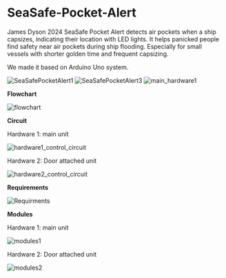 # SeaSafe-Pocket-Alert
James Dyson 2024
SeaSafe Pocket Alert detects air pockets when a ship capsizes, indicating their location with LED lights. It helps panicked people find safety near air pockets during ship flooding. Especially for small vessels with shorter golden time and frequent capsizing.

We made it based on Arduino Uno system.

![SeaSafePocketAlert1](https://github.com/user-attachments/assets/435e6848-2c3a-4cf4-b9a9-457374094098)
![SeaSafePocketAlert3](https://github.com/user-attachments/assets/7b76768b-193e-4f8c-ab5b-2980f9de04e2)
![main_hardware1](https://github.com/user-attachments/assets/27b79f2c-c140-407b-9446-b8bf66480b84)

**Flowchart**

![flowchart](https://github.com/user-attachments/assets/90a78e13-d67d-47eb-9d28-c3e0a643f52d)

**Circuit**

Hardware 1: main unit

![hardware1_control_circuit](https://github.com/user-attachments/assets/62b2c38a-d269-4c29-a6cf-c7da1b597c80)


Hardware 2: Door attached unit

![hardware2_control_circuit](https://github.com/user-attachments/assets/e18f3990-f278-4ebb-b5ee-8d2a4afe37bd)



**Requirements**

![Requirments](https://github.com/user-attachments/assets/c84dc7cc-4c62-4e20-bebd-5a91824dbd6d)

**Modules**

Hardware 1: main unit

![modules1](https://github.com/user-attachments/assets/3d5a2fb4-ae80-48ce-89c8-89310710abd5)

Hardware 2: Door attached unit

![modules2](https://github.com/user-attachments/assets/279ba1fc-88ad-49ee-b988-683fc359cbcd)

